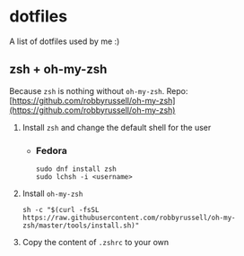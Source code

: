 # dotfiles
A list of dotfiles used by me :)

## zsh + oh-my-zsh
Because `zsh` is nothing without `oh-my-zsh`.
Repo: [https://github.com/robbyrussell/oh-my-zsh](https://github.com/robbyrussell/oh-my-zsh)

1. Install `zsh` and change the default shell for the user

   * ### Fedora

     ```
     sudo dnf install zsh
     sudo lchsh -i <username>
     ```

2. Install `oh-my-zsh`

    ```
    sh -c "$(curl -fsSL https://raw.githubusercontent.com/robbyrussell/oh-my-zsh/master/tools/install.sh)"
    ```

3. Copy the content of `.zshrc` to your own

